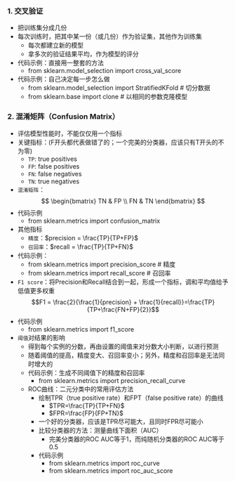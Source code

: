 ### 1. 交叉验证
- 把训练集分成几份
- 每次训练时，把其中某一份（或几份）作为验证集，其他作为训练集
  - 每次都建立新的模型
  - 拿多次的验证结果平均，作为模型的评分
- 代码示例：直接用一整套的方法
  - from sklearn.model_selection import cross_val_score
- 代码示例：自己决定每一步怎么做
  - from sklearn.model_selection import StratifiedKFold # 切分数据
  - from sklearn.base import clone # 以相同的参数克隆模型

### 2. 混淆矩阵（Confusion Matrix）
- 评估模型性能时，不能仅仅用一个指标
- 关键指标：(F开头都代表做错了的；一个完美的分类器，应该只有T开头的不为零)
  - `TP`: true positives
  - `FP`: false positives
  - `FN`: false negatives
  - `TN`: true negatives
- `混淆矩阵`：$$
\begin{bmatrix}
TN & FP \\
FN & TN
\end{bmatrix}
$$
- 代码示例
  - from sklearn.metrics import confusion_matrix
- 其他指标
  - `精度`：$precision = \frac{TP}{TP+FP}$
  - `召回率`：$recall = \frac{TP}{TP+FN}$
- 代码示例：
  - from sklearn.metrics import precision_score # 精度
  - from sklearn.metrics import recall_score # 召回率
- `F1 score`：将Precision和Recall结合到一起，形成一个指标，调和平均值给予低值更多权重 $$F1 = \frac{2}{\frac{1}{precision} + \frac{1}{recall}}=\frac{TP}{TP+\frac{FN+FP}{2}}$$
- 代码示例
  - from sklearn.metrics import f1_score
- `阈值`对结果的影响
  - 得到每个实例的分数，再由设置的阈值来对分数大小判断，以进行预测
  - 随着阈值的提高，精度变大、召回率变小；另外，精度和召回率是无法同时增大的
  - 代码示例：生成不同阈值下的精度和召回率
    - from sklearn.metrics import precision_recall_curve
  - ROC曲线：二元分类中的常用评估方法
    - 绘制TPR（true positive rate）和FPT（false positive rate）的曲线
      - $TPR=\frac{TP}{TP+FN}$
      - $FPR=\frac{FP}{FP+TN}$
    - 一个好的分类器，应该是TPR尽可能大，且同时FPR尽可能小
    - 比较分类器的方法：测量曲线下面积（AUC）
      - 完美分类器的ROC AUC等于1，而纯随机分类器的ROC AUC等于0.5
    - 代码示例
      - from sklearn.metrics import roc_curve
      - from sklearn.metrics import roc_auc_score